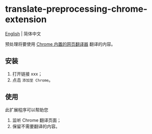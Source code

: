 # translate-preprocessing-chrome-extension

[English](./README.md) | 简体中文

预处理将要使用 [Chrome 内置的网页翻译器](https://support.google.com/chrome/answer/173424)
翻译的内容。

## 安装

1. 打开链接 xxx；
2. 点击 `添加至 Chrome`。

## 使用

此扩展程序可以帮助您

1. 监听 Chrome 翻译页面；
2. 保留不需要翻译的内容。
